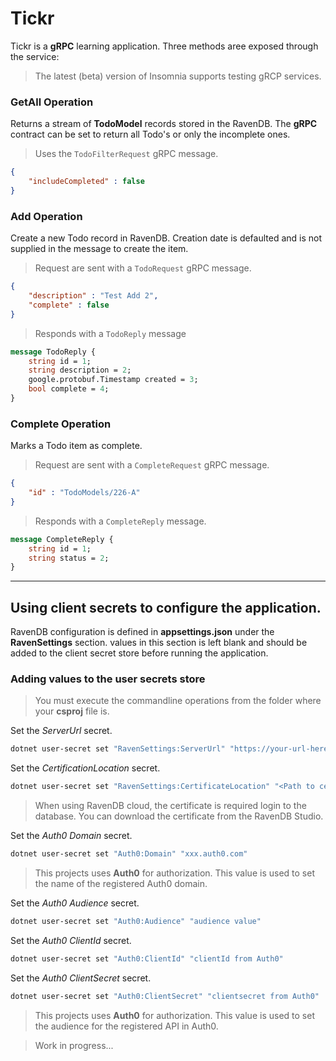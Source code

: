 # Tickr

Tickr is a __gRPC__ learning application. Three methods aree exposed through the service:

> The latest (beta) version of Insomnia supports testing gRCP services.



### GetAll Operation

Returns a stream of __TodoModel__ records stored in the RavenDB. The __gRPC__ contract can be set to return all Todo's or only the incomplete ones.

> Uses the `TodoFilterRequest` gRPC message.

```json
{
	"includeCompleted" : false
}
```
    
### Add Operation

Create a new Todo record in RavenDB. Creation date is defaulted and is not supplied in the message to create the item.

> Request are sent with a `TodoRequest` gRPC message.

```json
{
	"description" : "Test Add 2",
	"complete" : false
}
```

> Responds with a `TodoReply` message

```protobuf
message TodoReply {
    string id = 1;
    string description = 2;
    google.protobuf.Timestamp created = 3;
    bool complete = 4;
}
```




### Complete Operation

Marks a Todo item as complete. 

> Request are sent with a `CompleteRequest` gRPC message. 

```json
{
	"id" : "TodoModels/226-A"
}
```
> Responds with a `CompleteReply` message.
```protobuf
message CompleteReply {
    string id = 1;
    string status = 2;
}
```
___

## Using client secrets to configure the application. 

RavenDB configuration is defined in __appsettings.json__ under the __RavenSettings__ section. values in this section is left blank and should be added to the client secret store before running the application.

### Adding values to the user secrets store

> You must execute the commandline operations from the folder where your __csproj__ file is.

Set the _ServerUrl_ secret.
```bash
dotnet user-secret set "RavenSettings:ServerUrl" "https://your-url-here"
```


Set the _CertificationLocation_ secret.
```bash
dotnet user-secret set "RavenSettings:CertificateLocation" "<Path to certificate (PFX) file>"
```
> When using RavenDB cloud, the certificate is required login to the database. You can download the certificate from the RavenDB Studio.


Set the _Auth0 Domain_ secret.
```bash
dotnet user-secret set "Auth0:Domain" "xxx.auth0.com"
```
> This projects uses __Auth0__ for authorization. This value is used to set the name of the registered Auth0 domain.  

Set the _Auth0 Audience_ secret.
```bash
dotnet user-secret set "Auth0:Audience" "audience value"
```

Set the _Auth0 ClientId_ secret.
```bash
dotnet user-secret set "Auth0:ClientId" "clientId from Auth0"
```

Set the _Auth0 ClientSecret_ secret.
```bash
dotnet user-secret set "Auth0:ClientSecret" "clientsecret from Auth0"
```
> This projects uses __Auth0__ for authorization. This value is used to set the audience for the registered API in Auth0.  


> Work in progress...